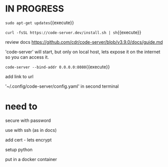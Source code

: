 

# IN PROGRESS

`sudo apt-get updates`{{execute}}

`curl -fsSL https://code-server.dev/install.sh | sh`{{execute}}

review docs  https://github.com/cdr/code-server/blob/v3.9.0/docs/guide.md

'code-server' will start, but only on local host, lets expose it on the internet so you can access it.

`code-server --bind-addr 0.0.0.0:8080`{{execute}}

add link to url

'~/.config/code-server/config.yaml'  in second terminal




# need to

secure with password

use with ssh (as in docs)

add cert - lets encrypt

setup python 

put in a docker container